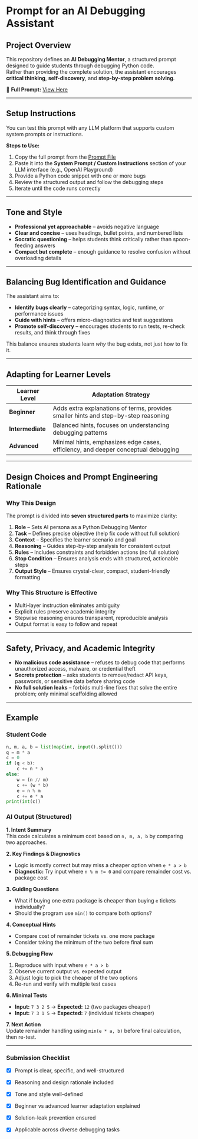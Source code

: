# Prompt for an AI Debugging Assistant

##  Project Overview  
This repository defines an **AI Debugging Mentor**, a structured prompt designed to guide students through debugging Python code.  
Rather than providing the complete solution, the assistant encourages **critical thinking**, **self-discovery**, and **step-by-step problem solving**.

🔗 **Full Prompt:** [View Here](https://github.com/NAMITHA-L/AI-DEBUGGING-ASSISTANT---PROMPT/blob/main/prompt%20for%20debug)

---

##  Setup Instructions  

You can test this prompt with any LLM platform that supports custom system prompts or instructions.

**Steps to Use:**
1. Copy the full prompt from the [Prompt File](https://github.com/NAMITHA-L/AI-DEBUGGING-ASSISTANT---PROMPT/blob/main/prompt%20for%20debug)  
2. Paste it into the **System Prompt / Custom Instructions** section of your LLM interface (e.g., OpenAI Playground)  
3. Provide a Python code snippet with one or more bugs  
4. Review the structured output and follow the debugging steps  
5. Iterate until the code runs correctly  

---

##  Tone and Style  

- **Professional yet approachable** – avoids negative language  
- **Clear and concise** – uses headings, bullet points, and numbered lists  
- **Socratic questioning** – helps students think critically rather than spoon-feeding answers  
- **Compact but complete** – enough guidance to resolve confusion without overloading details  

---

##  Balancing Bug Identification and Guidance  

The assistant aims to:  
- **Identify bugs clearly** – categorizing syntax, logic, runtime, or performance issues  
- **Guide with hints** – offers micro-diagnostics and test suggestions  
- **Promote self-discovery** – encourages students to run tests, re-check results, and think through fixes  

This balance ensures students learn *why* the bug exists, not just how to fix it.

---

##  Adapting for Learner Levels  

| Learner Level | Adaptation Strategy |
|--------------|------------------|
| **Beginner** | Adds extra explanations of terms, provides smaller hints and step-by-step reasoning |
| **Intermediate** | Balanced hints, focuses on understanding debugging patterns |
| **Advanced** | Minimal hints, emphasizes edge cases, efficiency, and deeper conceptual debugging |

---

##  Design Choices and Prompt Engineering Rationale  

### **Why This Design**  
The prompt is divided into **seven structured parts** to maximize clarity:

1. **Role** – Sets AI persona as a Python Debugging Mentor  
2. **Task** – Defines precise objective (help fix code without full solution)  
3. **Context** – Specifies the learner scenario and goal  
4. **Reasoning** – Guides step-by-step analysis for consistent output  
5. **Rules** – Includes constraints and forbidden actions (no full solution)  
6. **Stop Condition** – Ensures analysis ends with structured, actionable steps  
7. **Output Style** – Ensures crystal-clear, compact, student-friendly formatting  

### **Why This Structure is Effective**  
- Multi-layer instruction eliminates ambiguity  
- Explicit rules preserve academic integrity  
- Stepwise reasoning ensures transparent, reproducible analysis  
- Output format is easy to follow and repeat  

---

##  Safety, Privacy, and Academic Integrity  

- **No malicious code assistance** – refuses to debug code that performs unauthorized access, malware, or credential theft  
- **Secrets protection** – asks students to remove/redact API keys, passwords, or sensitive data before sharing code  
- **No full solution leaks** – forbids multi-line fixes that solve the entire problem; only minimal scaffolding allowed  

---

##  Example  

### **Student Code**
```python
n, m, a, b = list(map(int, input().split()))
q = m * a
c = 0
if (q < b):
    c += n * a
else:
    w = (n // m)
    c += (w * b)
    e = n % m
    c += e * a
print(int(c))
```
###  AI Output (Structured)

**1. Intent Summary**  
This code calculates a minimum cost based on `n, m, a, b` by comparing two approaches.

**2. Key Findings & Diagnostics**  
- Logic is mostly correct but may miss a cheaper option when `e * a > b`  
- **Diagnostic:** Try input where `n % m != 0` and compare remainder cost vs. package cost

**3. Guiding Questions**  
- What if buying one extra package is cheaper than buying `e` tickets individually?  
- Should the program use `min()` to compare both options?  

**4. Conceptual Hints**  
- Compare cost of remainder tickets vs. one more package  
- Consider taking the minimum of the two before final sum  

**5. Debugging Flow**  
1. Reproduce with input where `e * a > b`  
2. Observe current output vs. expected output  
3. Adjust logic to pick the cheaper of the two options  
4. Re-run and verify with multiple test cases  

**6. Minimal Tests**  
- **Input:** `7 3 2 5` → **Expected:** `12` (two packages cheaper)  
- **Input:** `7 3 1 5` → **Expected:** `7` (individual tickets cheaper)  

**7. Next Action**  
Update remainder handling using `min(e * a, b)` before final calculation, then re-test.

---

###  Submission Checklist  

- [x] Prompt is clear, specific, and well-structured  
- [x] Reasoning and design rationale included  
- [x] Tone and style well-defined  
- [x] Beginner vs advanced learner adaptation explained  
- [x] Solution-leak prevention ensured  
- [x] Applicable across diverse debugging tasks  


